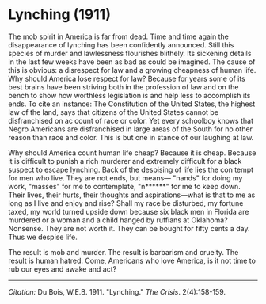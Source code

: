 <!--
title:   Lynching
author:  Du Bois, W.E.B.
journal: The Crisis
year:    1911
volume:  2
issue:   4
pages:   158-159
-->
# Lynching (1911)

The mob spirit in America is far from dead. Time and time again the disappearance of lynching has been confidently announced. Still this species of murder and lawlessness flourishes blithely. Its sickening details in the last few weeks have been as bad as could be imagined. The cause of this is obvious: a disrespect for law and a growing cheapness of human life. Why should America lose respect for law? Because for years some of its best brains have been striving both in the profession of law and on the bench to show how worthless legislation is and help­ less to accomplish its ends. To cite an instance: The Constitution of the United States, the highest law of the land, says that citizens of the United States cannot be disfranchised on ac­ count of race or color. Yet every schoolboy knows that Negro Americans are disfranchised in large areas of the South for no other reason than race and color. This is but one in­ stance of our laughing at law.

Why should America count human life cheap? Because it is cheap. Because it is difficult to punish a rich murderer and extremely difficult for a black suspect to escape lynching. Back of the despising of life lies the con­ tempt for men who live. They are not ends, but means— "hands" for doing my work, "masses" for me to contemplate, "n******" for me to keep down. Their lives, their hurts, their thoughts and aspirations—what is that to me as long as I live and enjoy and rise? Shall my race be disturbed, my fortune taxed, my world turned upside down because six black men in Florida are murdered or a woman and a child hanged by ruffians at Oklahoma? Nonsense. They are not worth it. They can be bought for fifty cents a day. Thus we despise life.

The result is mob and murder. The result is barbarism and cruelty. The result is human hatred. Come, Americans who love America, is it not time to rub our eyes and awake and act?

_________________
*Citation:* Du Bois, W.E.B. 1911. "Lynching." *The Crisis*. 2(4):158-159.
